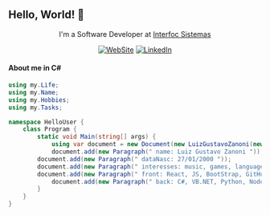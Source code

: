 ## Hello, World! 👋

<div align="center">
	
I'm a Software Developer at <a href="https://interfoc.com.br/" target="_blank">Interfoc Sistemas</a></p>

[![WebSite](https://img.shields.io/badge/website-000000?style=for-the-badge&logo=About.me&logoColor=white)](https://luizzanoni.vercel.app/)
[![LinkedIn](https://img.shields.io/badge/LinkedIn-0077B5?style=for-the-badge&logo=linkedin&logoColor=white)](https://www.linkedin.com/in/luizgustavozanoni/)

<div align="left">

#### About me in C#
	
``` c#
using my.Life;
using my.Name;
using my.Hobbies;
using my.Tasks;

namespace HelloUser {
    class Program {
        static void Main(string[] args) {
            using var document = new Document(new LuizGustavoZanoni(new Writer("hellouser.pdf")));
            document.add(new Paragraph(" name: Luiz Gustavo Zanoni "));
	    document.add(new Paragraph(" dataNasc: 27/01/2000 "));
	    document.add(new Paragraph(" interesses: music, games, language learning, trips, motorcycle "));
	    document.add(new Paragraph(" front: React, JS, BootStrap, GitHub, Docker, CloudFormation"));
            document.add(new Paragraph(" back: C#, VB.NET, Python, NodeJS, Java, MySQL/PostgreSQL"));
        }
    }
}

```
  
</div>
